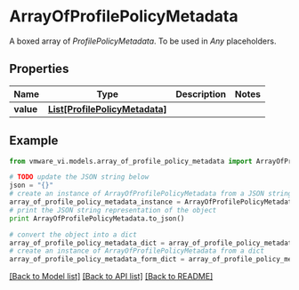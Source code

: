 # ArrayOfProfilePolicyMetadata

A boxed array of *ProfilePolicyMetadata*. To be used in *Any* placeholders. 

## Properties
Name | Type | Description | Notes
------------ | ------------- | ------------- | -------------
**value** | [**List[ProfilePolicyMetadata]**](ProfilePolicyMetadata.md) |  | 

## Example

```python
from vmware_vi.models.array_of_profile_policy_metadata import ArrayOfProfilePolicyMetadata

# TODO update the JSON string below
json = "{}"
# create an instance of ArrayOfProfilePolicyMetadata from a JSON string
array_of_profile_policy_metadata_instance = ArrayOfProfilePolicyMetadata.from_json(json)
# print the JSON string representation of the object
print ArrayOfProfilePolicyMetadata.to_json()

# convert the object into a dict
array_of_profile_policy_metadata_dict = array_of_profile_policy_metadata_instance.to_dict()
# create an instance of ArrayOfProfilePolicyMetadata from a dict
array_of_profile_policy_metadata_form_dict = array_of_profile_policy_metadata.from_dict(array_of_profile_policy_metadata_dict)
```
[[Back to Model list]](../README.md#documentation-for-models) [[Back to API list]](../README.md#documentation-for-api-endpoints) [[Back to README]](../README.md)



